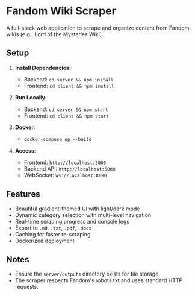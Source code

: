 # Fandom Wiki Scraper

A full-stack web application to scrape and organize content from Fandom wikis (e.g., Lord of the Mysteries Wiki).

## Setup

1. **Install Dependencies**:
   - Backend: `cd server && npm install`
   - Frontend: `cd client && npm install`

2. **Run Locally**:
   - Backend: `cd server && npm start`
   - Frontend: `cd client && npm start`

3. **Docker**:
   - `docker-compose up --build`

4. **Access**:
   - Frontend: `http://localhost:3000`
   - Backend API: `http://localhost:5000`
   - WebSocket: `ws://localhost:8080`

## Features
- Beautiful gradient-themed UI with light/dark mode
- Dynamic category selection with multi-level navigation
- Real-time scraping progress and console logs
- Export to `.md`, `.txt`, `.pdf`, `.docx`
- Caching for faster re-scraping
- Dockerized deployment

## Notes
- Ensure the `server/outputs` directory exists for file storage.
- The scraper respects Fandom's robots.txt and uses standard HTTP requests.
